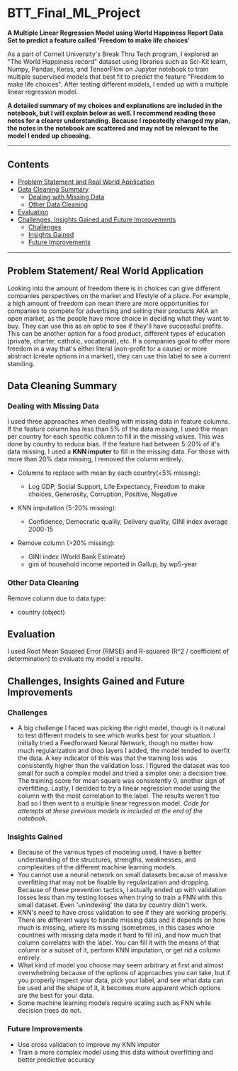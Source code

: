 # BTT_Final_ML_Project
**A Multiple Linear Regression Model using World Happiness Report Data Set to predict a feature called 'Freedom to make life choices'**

As a part of Cornell University's Break Thru Tech program, I explored an "The World Happiness record" dataset using libraries such as Sci-Kit learn, Numpy, Pandas, Keras, and TensorFlow on Jupyter notebook to train multiple supervised models that best fit to predict the feature "Freedom to make life choices". After testing different models, I ended up with a multiple linear regression model. 

**A detailed summary of my choices and explanations are included in the notebook, but I will explain below as well. I recommend reading these notes for a clearer understanding. Because I repeatedly changed my plan, the notes in the notebook are scattered and may not be relevant to the model I ended up choosing.** 

------
## Contents
- [Problem Statement and Real World Application](problem-statement-and-real-world-application)
- [Data Cleaning Summary](data-cleaning-summary)
  - [Dealing with Missing Data](dealing-with-missing-data)
  - [Other Data Cleaning](other-data-cleaning)
- [Evaluation](evaluation)
- [Challenges, Insights Gained and Future Improvements](challenges-insights-gained-and-future-improvements)
  - [Challenges](challenges)
  - [Insights Gained](insights-gained)
  - [Future Improvements](future-improvements)
-----
    

## Problem Statement/ Real World Application  
Looking into the amount of freedom there is in choices can give different companies perspectives on the market and lifestyle of a place. For example, a high amount of freedom can mean there are more opportunities for companies to compete for advertising and selling their products AKA an open market, as the people have more choice in deciding what they want to buy. They can use this as an optic to see if they'll have successful profits. This can be another option for a food product, different types of education (private, charter, catholic, vocational), etc. If a companies goal to offer more freedom in a way that's either literal (non-profit for a cause) or more abstract (create options in a market), they can use this label to see a current standing.

## Data Cleaning Summary
### Dealing with Missing Data 
I used three approaches when dealing with missing data in feature columns. If the feature column has less than 5% of the data missing, I used the mean per country for each specific column to fill in the missing values. This was done by country to reduce bias. If the feature had between 5-20% of it's data missing, I used a **KNN imputer** to fill in the missing data. For those with more than 20% data missing, I removed the column entirely.

- Columns to replace with mean by each country(<5% missing):
  - Log GDP, Social Support, Life Expectancy, Freedom to make choices, Generosity, Corruption, Positive, Negative

- KNN imputation (5-20% missing):
  - Confidence, Democratic qualily, Delivery quality, GINI index average 2000-15

- Remove column (>20% missing):
  - GINI index (World Bank Estimate)
  - gini of household income reported in Gallup, by wp5-year
 
### Other Data Cleaning
Remove column due to data type:
- country (object)

## Evaluation 
I used Root Mean Squared Error (RMSE) and R-squared (R^2 / coefficient of determination) to evaluate my model's results. 

## Challenges, Insights Gained and Future Improvements
### Challenges
- A big challenge I faced was picking the right model, though is it natural to test different models to see which works best for your situation. I initially tried a Feedforward Neural Network, though no matter how much regularization and drop layers I added, the model tended to overfit the data. A key indicator of this was that the training loss was consistently higher than the validation loss. I figured the dataset was too small for such a complex model and tried a simpler one: a decision tree. The training score for mean square was consistently 0, another sign of overfitting. Lastly, I decided to try a linear regression model using the column with the most correlation to the label. The results weren't too bad so I then went to a multiple linear regression model. *Code for attempts at these previous models is included at the end of the notebook.* 
  
### Insights Gained
- Because of the various types of modeling used, I have a better understanding of the structures, strengths, weaknesses, and complexities of the different machine learning models.
- You cannot use a neural network on small datasets because of massive overfitting that may not be fixable by regularization and dropping. Because of these prevention tactics, I actually ended up with validation losses less than my testing losses when trying to train a FNN with this small dataset. Even 'unindexing' the data by country didn't work.
- KNN's need to have cross validation to see if they are working properly.
There are different ways to handle missing data and it depends on how much is missing, where its missing (sometimes, in this cases whole countries with missing data made it hard to fill in), and how much that column correlates with the label. You can fill it with the means of that column or a subset of it, perform KNN imputation, or get rid a column entirely.
- What kind of model you choose may seem arbitrary at first and almost overwhelming because of the options of approaches you can take, but if you properly inspect your data, pick your label, and see what data can be used and the shape of it, it becomes more apparent which options are the best for your data.
- Some machine learning models require scaling such as FNN while decision trees do not.

### Future Improvements
- Use cross validation to improve my KNN imputer
- Train a more complex model using this data without overfitting and better predictive accuracy

